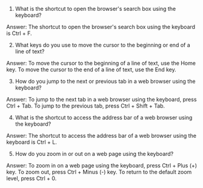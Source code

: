 1. What is the shortcut to open the browser's search box using the keyboard?

Answer: The shortcut to open the browser's search box using the keyboard is Ctrl + F.

2. What keys do you use to move the cursor to the beginning or end of a line of text?

Answer: To move the cursor to the beginning of a line of text, use the Home key. To move the cursor to the end of a line of text, use the End key.

3. How do you jump to the next or previous tab in a web browser using the keyboard?

Answer: To jump to the next tab in a web browser using the keyboard, press Ctrl + Tab. To jump to the previous tab, press Ctrl + Shift + Tab.

4. What is the shortcut to access the address bar of a web browser using the keyboard?

Answer: The shortcut to access the address bar of a web browser using the keyboard is Ctrl + L.

5. How do you zoom in or out on a web page using the keyboard?

Answer: To zoom in on a web page using the keyboard, press Ctrl + Plus (+) key. To zoom out, press Ctrl + Minus (-) key. To return to the default zoom level, press Ctrl + 0.